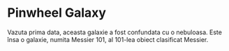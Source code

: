 # Pinwheel Galaxy

Vazuta prima data, aceasta galaxie a fost confundata cu o nebuloasa. Este însa o
galaxie, numita Messier 101, al 101-lea obiect clasificat Messier.
